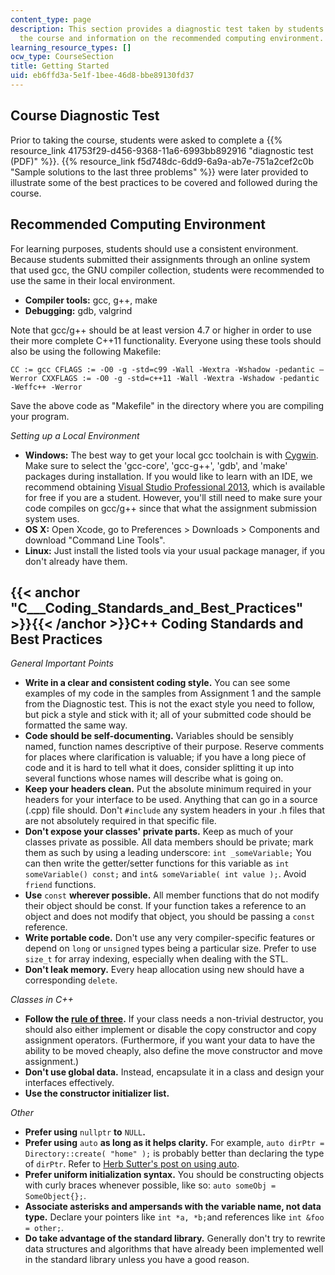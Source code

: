 ```yaml
---
content_type: page
description: This section provides a diagnostic test taken by students prior to taking
  the course and information on the recommended computing environment.
learning_resource_types: []
ocw_type: CourseSection
title: Getting Started
uid: eb6ffd3a-5e1f-1bee-46d8-bbe89130fd37
---
```


Course Diagnostic Test
----------------------

Prior to taking the course, students were asked to complete a {{% resource_link 41753f29-d456-9368-11a6-6993bb892916 "diagnostic test (PDF)" %}}. {{% resource_link f5d748dc-6dd9-6a9a-ab7e-751a2cef2c0b "Sample solutions to the last three problems" %}} were later provided to illustrate some of the best practices to be covered and followed during the course.

Recommended Computing Environment
---------------------------------

For learning purposes, students should use a consistent environment. Because students submitted their assignments through an online system that used gcc, the GNU compiler collection, students were recommended to use the same in their local environment.

*   **Compiler tools:** gcc, g++, make
*   **Debugging:** gdb, valgrind

Note that gcc/g++ should be at least version 4.7 or higher in order to use their more complete C++11 functionality. Everyone using these tools should also be using the following Makefile:

 `CC := gcc
CFLAGS := -O0 -g -std=c99 -Wall -Wextra -Wshadow -pedantic –Werror
CXXFLAGS := -O0 -g -std=c++11 -Wall -Wextra -Wshadow -pedantic -Weffc++ -Werror ` 

Save the above code as "Makefile" in the directory where you are compiling your program.

_Setting up a Local Environment_

*   **Windows:** The best way to get your local gcc toolchain is with [Cygwin](http://cygwin.org/). Make sure to select the 'gcc-core', 'gcc-g++', 'gdb', and 'make' packages during installation. If you would like to learn with an IDE, we recommend obtaining [Visual Studio Professional 2013](https://www.visualstudio.com/vs/professional/), which is available for free if you are a student. However, you'll still need to make sure your code compiles on gcc/g++ since that what the assignment submission system uses.
*   **OS X:** Open Xcode, go to Preferences > Downloads > Components and download "Command Line Tools".
*   **Linux:** Just install the listed tools via your usual package manager, if you don't already have them.

{{< anchor "C___Coding_Standards_and_Best_Practices" >}}{{< /anchor >}}C++ Coding Standards and Best Practices
--------------------------------------------------------------------------------------------------------------

_General Important Points_

*   **Write in a clear and consistent coding style.** You can see some examples of my code in the samples from Assignment 1 and the sample from the Diagnostic test. This is not the exact style you need to follow, but pick a style and stick with it; all of your submitted code should be formatted the same way.
*   **Code should be self-documenting.** Variables should be sensibly named, function names descriptive of their purpose. Reserve comments for places where clarification is valuable; if you have a long piece of code and it is hard to tell what it does, consider splitting it up into several functions whose names will describe what is going on.
*   **Keep your headers clean.** Put the absolute minimum required in your headers for your interface to be used. Anything that can go in a source (.cpp) file should. Don't `#include` any system headers in your .h files that are not absolutely required in that specific file.
*   **Don't expose your classes' private parts.** Keep as much of your classes private as possible. All data members should be private; mark them as such by using a leading underscore: `int _someVariable;` You can then write the getter/setter functions for this variable as `int someVariable() const;` and `int& someVariable( int value );`. Avoid `friend` functions.
*   **Use** `const` **wherever possible.** All member functions that do not modify their object should be const. If your function takes a reference to an object and does not modify that object, you should be passing a `const` reference.
*   **Write portable code.** Don't use any very compiler-specific features or depend on `long` or `unsigned` types being a particular size. Prefer to use `size_t` for array indexing, especially when dealing with the STL.
*   **Don't leak memory.** Every heap allocation using new should have a corresponding `delete`.

_Classes in C++_

*   **Follow the [rule of three](http://en.wikipedia.org/wiki/Rule_of_three_%28C%2B%2B_programming%29).** If your class needs a non-trivial destructor, you should also either implement or disable the copy constructor and copy assignment operators. (Furthermore, if you want your data to have the ability to be moved cheaply, also define the move constructor and move assignment.)
*   **Don't use global data.** Instead, encapsulate it in a class and design your interfaces effectively.
*   **Use the constructor initializer list.**

_Other_

*   **Prefer using** `nullptr` **to** `NULL`**.**
*   **Prefer using** `auto` **as long as it helps clarity.** For example, `auto dirPtr = Directory::create( "home" );` is probably better than declaring the type of `dirPtr`. Refer to [Herb Sutter's post on using auto](http://herbsutter.com/2013/08/12/gotw-94-solution-aaa-style-almost-always-auto/).
*   **Prefer uniform initialization syntax.** You should be constructing objects with curly braces whenever possible, like so: `auto someObj = SomeObject{};`.
*   **Associate asterisks and ampersands with the variable name, not data type.** Declare your pointers like `int *a, *b;`and references like `int &foo = other;`.
*   **Do take advantage of the standard library.** Generally don't try to rewrite data structures and algorithms that have already been implemented well in the standard library unless you have a good reason.